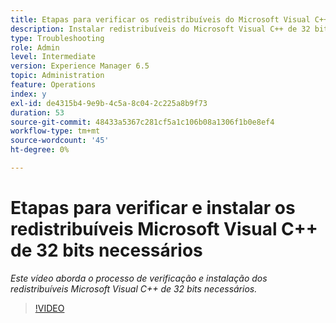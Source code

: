 ```yaml
---
title: Etapas para verificar os redistribuíveis do Microsoft Visual C++ de 32 bits necessários
description: Instalar redistribuíveis do Microsoft Visual C++ de 32 bits.
type: Troubleshooting
role: Admin
level: Intermediate
version: Experience Manager 6.5
topic: Administration
feature: Operations
index: y
exl-id: de4315b4-9e9b-4c5a-8c04-2c225a8b9f73
duration: 53
source-git-commit: 48433a5367c281cf5a1c106b08a1306f1b0e8ef4
workflow-type: tm+mt
source-wordcount: '45'
ht-degree: 0%

---
```


# Etapas para verificar e instalar os redistribuíveis Microsoft Visual C++ de 32 bits necessários

*Este vídeo aborda o processo de verificação e instalação dos redistribuíveis Microsoft Visual C++ de 32 bits necessários.*

>[!VIDEO](https://video.tv.adobe.com/v/335520?quality=12&learn=on)

